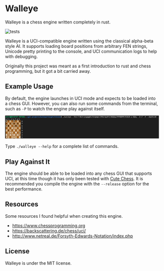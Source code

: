# Walleye

Walleye is a chess engine written completely in rust.

![tests](https://github.com/MitchelPaulin/ChessEngine/actions/workflows/rust.yml/badge.svg)

Walleye is a UCI-compatible engine written using the classical alpha-beta style AI. It supports loading board positions from arbitrary FEN strings, Unicode pretty printing to the console, and UCI communication logs to help with debugging.

Originally this project was meant as a first introduction to rust and chess programming, but it got a bit carried away.

## Example Usage

By default, the engine launches in UCI mode and expects to be loaded into a chess GUI. However, you can also run some commands from the terminal, such as `-P` to watch the engine play against itself.

![demo](./demo/demo.png)

Type `./walleye --help` for a complete list of commands.

## Play Against It

The engine should be able to be loaded into any chess GUI that supports UCI, at this time though it has only been tested with [Cute Chess](https://cutechess.com/). It is recommended you compile the engine with the `--release` option for the best performance.

## Resources

Some resources I found helpful when creating this engine.

- https://www.chessprogramming.org
- https://backscattering.de/chess/uci/
- http://www.netreal.de/Forsyth-Edwards-Notation/index.php

## License

Walleye is under the MIT license.
